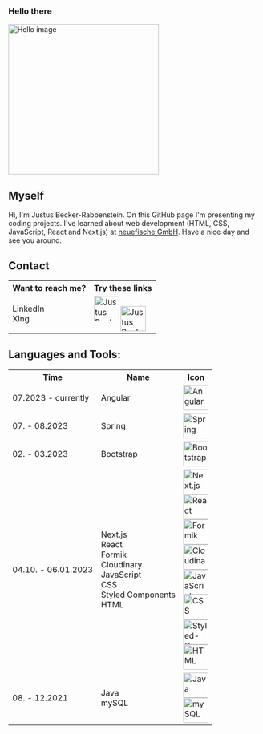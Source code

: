 ### Hello there
<img src="https://storage.prompt-hunt.workers.dev/clffao2vd000rl70811khgrrc_1" width="300px" alt="Hello image" />
  
## Myself
<p>
Hi, I'm Justus Becker-Rabbenstein. On this GitHub page I'm presenting my coding projects. I've learned about web development (HTML, CSS, JavaScript, React and Next.js) at <a href="https://www.neuefische.de/">neuefische GmbH</a>. Have a nice day and see you around.
</p>
  
## Contact
<table>
  <tr>
    <th>Want to reach me?</th>
    <th>Try these links</th>
  </tr>
  <tr>
    <td>
      LinkedIn
      <br />
      Xing
  </td>
  <td>
    <a href="https://de.linkedin.com/in/justus-becker-rabbenstein-b33b07177">
    <img align="left" alt="Justus Becker-Rabbenstein LinkedIn" width="50rem" src="https://play-lh.googleusercontent.com/kMofEFLjobZy_bCuaiDogzBcUT-dz3BBbOrIEjJ-hqOabjK8ieuevGe6wlTD15QzOqw=w240-h480-rw" />
    </a>
    <br />
    <a href="https://www.xing.com/profile/Justus_BeckerRabbenstein">
    <img align="left" alt="Justus Becker-Rabbenstein Xing" width="50rem" src="https://banner2.cleanpng.com/20180414/ddq/kisspng-xing-logo-computer-icons-tiff-5ad290dac0a977.1170864115237490827892.jpg" />
    </a> 
  </td>
  </tr>
</table>

## Languages and Tools:
<table>
  <tr>
    <th>Time</th>
    <th>Name</th>
    <th>Icon</th>
  </tr>
  <tr>
    <td>07.2023 - currently</td>
    <td>Angular</td>
    <td><img height="50rem" src="https://api.iconify.design/logos/angular-icon.svg" alt="Angular"></td>
  </tr>
  <tr>
    <td>07. - 08.2023</td>
    <td>
      Spring
    </td>
    <td>
      <img height="50rem" src="https://api.iconify.design/devicon/spring.svg" alt="Spring">
    </td>
  </tr>
  <tr>
    <td>02. - 03.2023</td>
    <td>Bootstrap</td>
    <td><img height="50rem" src="https://api.iconify.design/logos/bootstrap.svg" alt="Bootstrap"></td>
  </tr>
  <tr>
    <td>
      04.10. - 06.01.2023
    </td>
    <td>
      Next.js
      <br />
      React
      <br />
      Formik
      <br />
      Cloudinary
      <br />
      JavaScript
      <br />
      CSS
      <br />
      Styled Components
      <br />
      HTML
    </td>
    <td>
      <img height="50rem" src="https://api.iconify.design/simple-icons/nextdotjs.svg" alt="Next.js">
      <br />
      <img height="50rem" src="https://api.iconify.design/logos/react.svg" alt="React">
      <br />
      <img height="50rem" src="https://user-images.githubusercontent.com/4060187/61057426-4e5a4600-a3c3-11e9-9114-630743e05814.png" alt="Formik">
      <br />
      <img height="50rem" src="https://api.iconify.design/logos/cloudinary-icon.svg" alt="Cloudinary">
      <br />
      <img height="50rem" src="https://api.iconify.design/logos/javascript.svg" alt="JavaScript">
      <br />
      <img height="50rem" src="https://api.iconify.design/logos/css-3.svg" alt="CSS">
      <br />
      <img height="50rem" src="https://api.iconify.design/vscode-icons/file-type-styled.svg" alt="Styled-Components">
      <br />
      <img height="50rem" src="https://api.iconify.design/logos/html-5.svg" alt="HTML">
    </td>
  </tr>
    <td>08. - 12.2021</td>
    <td>
      Java
      <br />
      mySQL
    </td>
    <td>
      <img height="50rem" src="https://api.iconify.design/devicon/java.svg" alt="Java">
      <br />
      <img height="50rem" src="https://api.iconify.design/logos/mysql.svg" alt="mySQL">
    </td>
  </tr>
</table>
